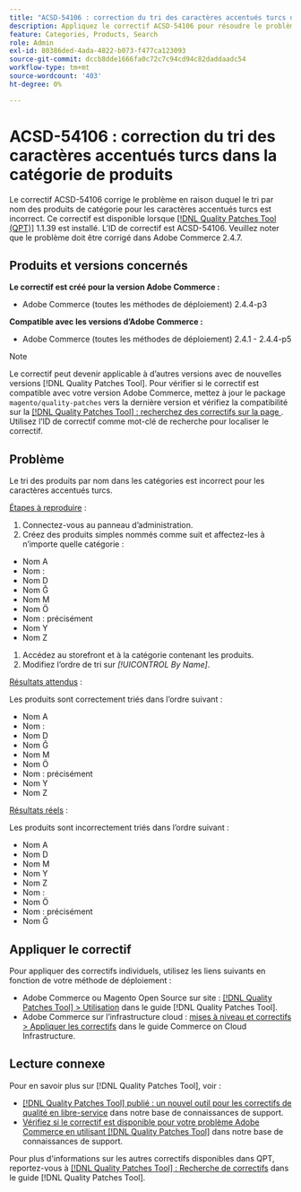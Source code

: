 ```yaml
---
title: "ACSD-54106 : correction du tri des caractères accentués turcs dans la catégorie de produits"
description: Appliquez le correctif ACSD-54106 pour résoudre le problème Adobe Commerce en raison duquel le tri par nom des produits de catégorie pour les caractères accentués turcs est incorrect.
feature: Categories, Products, Search
role: Admin
exl-id: 80386ded-4ada-4822-b073-f477ca123093
source-git-commit: dccb8dde1666fa0c72c7c94cd94c82daddaadc54
workflow-type: tm+mt
source-wordcount: '403'
ht-degree: 0%

---
```


# ACSD-54106 : correction du tri des caractères accentués turcs dans la catégorie de produits

Le correctif ACSD-54106 corrige le problème en raison duquel le tri par nom des produits de catégorie pour les caractères accentués turcs est incorrect. Ce correctif est disponible lorsque [[!DNL Quality Patches Tool (QPT)]](/help/announcements/adobe-commerce-announcements/magento-quality-patches-released-new-tool-to-self-serve-quality-patches.md) 1.1.39 est installé. L’ID de correctif est ACSD-54106. Veuillez noter que le problème doit être corrigé dans Adobe Commerce 2.4.7.

## Produits et versions concernés

**Le correctif est créé pour la version Adobe Commerce :**

* Adobe Commerce (toutes les méthodes de déploiement) 2.4.4-p3

**Compatible avec les versions d’Adobe Commerce :**

* Adobe Commerce (toutes les méthodes de déploiement) 2.4.1 - 2.4.4-p5

>[!NOTE]
>
>Le correctif peut devenir applicable à d’autres versions avec de nouvelles versions [!DNL Quality Patches Tool]. Pour vérifier si le correctif est compatible avec votre version Adobe Commerce, mettez à jour le package `magento/quality-patches` vers la dernière version et vérifiez la compatibilité sur la [[!DNL Quality Patches Tool] : recherchez des correctifs sur la page ](https://experienceleague.adobe.com/tools/commerce-quality-patches/index.html). Utilisez l’ID de correctif comme mot-clé de recherche pour localiser le correctif.

## Problème

Le tri des produits par nom dans les catégories est incorrect pour les caractères accentués turcs.

<u>Étapes à reproduire</u> :

1. Connectez-vous au panneau d’administration.
1. Créez des produits simples nommés comme suit et affectez-les à n’importe quelle catégorie :

* Nom A
* Nom :
* Nom D
* Nom Ğ
* Nom M
* Nom Ö
* Nom : précisément
* Nom Y
* Nom Z

1. Accédez au storefront et à la catégorie contenant les produits.
1. Modifiez l’ordre de tri sur *[!UICONTROL By Name]*.

<u>Résultats attendus</u> :

Les produits sont correctement triés dans l’ordre suivant :

* Nom A
* Nom :
* Nom D
* Nom Ğ
* Nom M
* Nom Ö
* Nom : précisément
* Nom Y
* Nom Z

<u>Résultats réels</u> :

Les produits sont incorrectement triés dans l’ordre suivant :

* Nom A
* Nom D
* Nom M
* Nom Y
* Nom Z
* Nom :
* Nom Ö
* Nom : précisément
* Nom Ğ

## Appliquer le correctif

Pour appliquer des correctifs individuels, utilisez les liens suivants en fonction de votre méthode de déploiement :

* Adobe Commerce ou Magento Open Source sur site : [[!DNL Quality Patches Tool] > Utilisation](https://experienceleague.adobe.com/docs/commerce-operations/tools/quality-patches-tool/usage.html) dans le guide [!DNL Quality Patches Tool].
* Adobe Commerce sur l’infrastructure cloud : [mises à niveau et correctifs > Appliquer les correctifs](https://experienceleague.adobe.com/docs/commerce-cloud-service/user-guide/develop/upgrade/apply-patches.html) dans le guide Commerce on Cloud Infrastructure.

## Lecture connexe

Pour en savoir plus sur [!DNL Quality Patches Tool], voir :

* [[!DNL Quality Patches Tool] publié : un nouvel outil pour les correctifs de qualité en libre-service](/help/announcements/adobe-commerce-announcements/magento-quality-patches-released-new-tool-to-self-serve-quality-patches.md) dans notre base de connaissances de support.
* [Vérifiez si le correctif est disponible pour votre problème Adobe Commerce en utilisant  [!DNL Quality Patches Tool]](/help/support-tools/patches-available-in-qpt-tool/check-patch-for-magento-issue-with-magento-quality-patches.md) dans notre base de connaissances de support.

Pour plus d&#39;informations sur les autres correctifs disponibles dans QPT, reportez-vous à [[!DNL Quality Patches Tool] : Recherche de correctifs](https://experienceleague.adobe.com/tools/commerce-quality-patches/index.html) dans le guide [!DNL Quality Patches Tool].
